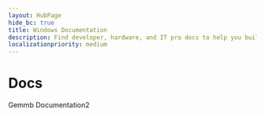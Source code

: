 ```yaml
---
layout: HubPage
hide_bc: true
title: Windows Documentation
description: Find developer, hardware, and IT pro docs to help you build and maintain your Windows solution.
localizationpriority: medium
---
```


# Docs
Gemmb Documentation2
